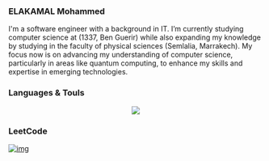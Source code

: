 ### ELAKAMAL Mohammed

I'm a software engineer with a background in IT. I’m currently studying computer science at (1337, Ben Guerir) while also expanding my knowledge by studying in the faculty of physical sciences (Semlalia, Marrakech). My focus now is on advancing my understanding of computer science, particularly in areas like quantum computing, to enhance my skills and expertise in emerging technologies.



### Languages & Touls

<div align="center">
    <img src="https://skillicons.dev/icons?i=linux, ubuntu, debian, django,github,postman,py,vscode" />
</div>


### LeetCode
[![img](https://leetcard.jacoblin.cool/moelkama?theme=dark&font=Changa)](https://leetcode.com/u/moelkama/)
